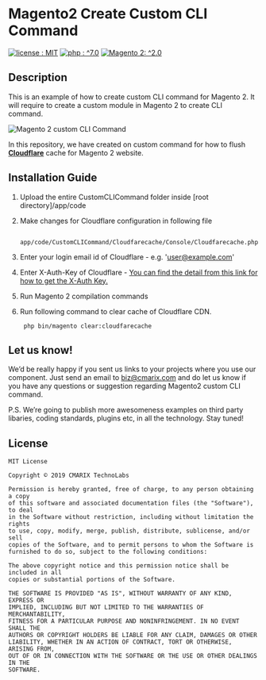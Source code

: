 # Magento2 Create Custom CLI Command #
<a target="_blank" href="LICENSE"><img src="https://img.shields.io/badge/licence-MIT-brightgreen.svg" alt="license : MIT"></a>
<a target="_blank" href="https://www.cmarix.com/php-opensource-development-services.html"><img src="https://img.shields.io/badge/php-%5E7.0-blue.svg" alt="php : ^7.0"></a>
<a target="_blank" href="https://www.cmarix.com/magento-ecommerce-development-services.html"><img src="https://img.shields.io/badge/Magento2-%5E2.0-orange.svg" alt="Magento 2: ^2.0"></a>

## Description ##
This is an example of how to create custom CLI command for Magento 2. It will require to create a custom module in Magento 2 to create CLI command.

![Magento 2 custom CLI Command](https://www.cmarix.com/git/magento2/Magento2-create-custom-CLI-command.png "Magento 2 custom CLI Command")

In this repository, we have created on custom command for how to flush  [**Cloudflare**](https://www.cloudflare.com/ "Cloudflare") cache for Magento 2 website.

## Installation Guide ##
1. Upload the entire CustomCLICommand folder inside [root directory]/app/code
2. Make changes for Cloudflare configuration in following file
	    	
	    app/code/CustomCLICommand/Cloudfarecache/Console/Cloudfarecache.php
3. Enter your login email id of Cloudflare - e.g. 'user@example.com'
4. Enter X-Auth-Key of Cloudflare - [You can find the detail from this link for how to get the X-Auth Key.](https://support.cloudflare.com/hc/en-us/articles/200167836-Where-do-I-find-my-Cloudflare-API-key- "You can find the detail from this link for how to get the X-Auth Key.")
5. Run Magento 2 compilation commands
6. Run following command to clear cache of Cloudflare CDN.
	    	
	    php bin/magento clear:cloudfarecache
	     

## Let us know! ##
We’d be really happy if you sent us links to your projects where you use our component. Just send an email to [biz@cmarix.com](mailto:biz@cmarix.com "biz@cmarix.com") and do let us know if you have any questions or suggestion regarding Magento2 custom CLI command.

P.S. We’re going to publish more awesomeness examples on third party libaries, coding standards, plugins etc, in all the technology. Stay tuned!

## License ##

	MIT License
	
	Copyright © 2019 CMARIX TechnoLabs
	
	Permission is hereby granted, free of charge, to any person obtaining a copy
	of this software and associated documentation files (the "Software"), to deal
	in the Software without restriction, including without limitation the rights
	to use, copy, modify, merge, publish, distribute, sublicense, and/or sell
	copies of the Software, and to permit persons to whom the Software is
	furnished to do so, subject to the following conditions:
	
	The above copyright notice and this permission notice shall be included in all
	copies or substantial portions of the Software.
	
	THE SOFTWARE IS PROVIDED "AS IS", WITHOUT WARRANTY OF ANY KIND, EXPRESS OR
	IMPLIED, INCLUDING BUT NOT LIMITED TO THE WARRANTIES OF MERCHANTABILITY,
	FITNESS FOR A PARTICULAR PURPOSE AND NONINFRINGEMENT. IN NO EVENT SHALL THE
	AUTHORS OR COPYRIGHT HOLDERS BE LIABLE FOR ANY CLAIM, DAMAGES OR OTHER
	LIABILITY, WHETHER IN AN ACTION OF CONTRACT, TORT OR OTHERWISE, ARISING FROM,
	OUT OF OR IN CONNECTION WITH THE SOFTWARE OR THE USE OR OTHER DEALINGS IN THE
	SOFTWARE.